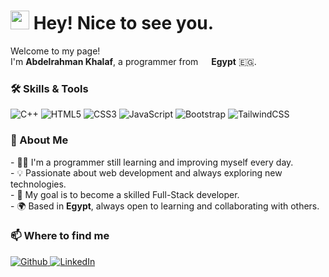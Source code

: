 <h1>
  <img src="https://emojis.slackmojis.com/emojis/images/1531849430/4246/blob-sunglasses.gif?1531849430" width="30"/>
  Hey! Nice to see you.
</h1>

<p>
Welcome to my page! </br> I'm <b>Abdelrahman Khalaf</b>, a programmer from 
<img src="https://cdn-icons-png.flaticon.com/512/197/197618.png" width="13"/> <b>Egypt</b> 🇪🇬.
</p>

<h3>🛠 Skills & Tools</h3>
<p>
  <img alt="C++" src="https://img.shields.io/badge/-C++-00599C?style=flat-square&logo=cplusplus&logoColor=white" />
  <img alt="HTML5" src="https://img.shields.io/badge/-HTML5-E34F26?style=flat-square&logo=html5&logoColor=white" />
  <img alt="CSS3" src="https://img.shields.io/badge/-CSS3-1572B6?style=flat-square&logo=css3&logoColor=white" />
  <img alt="JavaScript" src="https://img.shields.io/badge/-JavaScript-F7DF1E?style=flat-square&logo=javascript&logoColor=black" />
    <img alt="Bootstrap" src="https://img.shields.io/badge/-Bootstrap-563D7C?style=flat-square&logo=bootstrap&logoColor=white" />
  <img alt="TailwindCSS" src="https://img.shields.io/badge/-TailwindCSS-38B2AC?style=flat-square&logo=tailwind-css&logoColor=white" />
</p>

<h3>🌱 About Me</h3>
<p>
- 👨‍💻 I'm a programmer still learning and improving myself every day.<br/>
- 💡 Passionate about web development and always exploring new technologies.<br/>
- 🎯 My goal is to become a skilled Full-Stack developer.<br/>
- 🌍 Based in <b>Egypt</b>, always open to learning and collaborating with others.<br/>
</p>

<h3>📫 Where to find me</h3>
<p>
  <a href="https://github.com/USERNAME" target="_blank">
    <img alt="Github" src="https://img.shields.io/badge/GitHub-%2312100E.svg?&style=for-the-badge&logo=Github&logoColor=white" />
  </a>
  <a href="https://linkedin.com/in/USERNAME" target="_blank">
    <img alt="LinkedIn" src="https://img.shields.io/badge/linkedin-%230077B5.svg?&style=for-the-badge&logo=linkedin&logoColor=white" />
  </a>
</p> 
